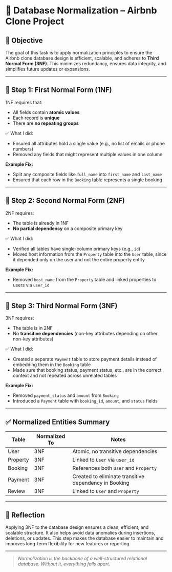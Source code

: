 # 🔄 Database Normalization – Airbnb Clone Project

## 🎯 Objective

The goal of this task is to apply normalization principles to ensure the Airbnb clone database design is efficient, scalable, and adheres to **Third Normal Form (3NF)**. This minimizes redundancy, ensures data integrity, and simplifies future updates or expansions.

---

## 🧱 Step 1: First Normal Form (1NF)

1NF requires that:
- All fields contain **atomic values**
- Each record is **unique**
- There are **no repeating groups**

✅ What I did:
- Ensured all attributes hold a single value (e.g., no list of emails or phone numbers)
- Removed any fields that might represent multiple values in one column

**Example Fix:**  
- Split any composite fields like `full_name` into `first_name` and `last_name`
- Ensured that each row in the `Booking` table represents a single booking

---

## 🧱 Step 2: Second Normal Form (2NF)

2NF requires:
- The table is already in 1NF
- **No partial dependency** on a composite primary key

✅ What I did:
- Verified all tables have single-column primary keys (e.g., `id`)
- Moved host information from the `Property` table into the `User` table, since it depended only on the user and not the entire property entity

**Example Fix:**  
- Removed `host_name` from the `Property` table and linked properties to users via `user_id`

---

## 🧱 Step 3: Third Normal Form (3NF)

3NF requires:
- The table is in 2NF
- No **transitive dependencies** (non-key attributes depending on other non-key attributes)

✅ What I did:
- Created a separate `Payment` table to store payment details instead of embedding them in the `Booking` table
- Made sure that booking status, payment status, etc., are in the correct context and not repeated across unrelated tables

**Example Fix:**  
- Removed `payment_status` and `amount` from `Booking`
- Introduced a `Payment` table with `booking_id`, `amount`, and `status` fields

---

## ✅ Normalized Entities Summary

| Table     | Normalized To | Notes                                                  |
|-----------|----------------|--------------------------------------------------------|
| User      | 3NF            | Atomic, no transitive dependencies                    |
| Property  | 3NF            | Linked to `User` via `user_id`                        |
| Booking   | 3NF            | References both `User` and `Property`                 |
| Payment   | 3NF            | Created to eliminate transitive dependency in Booking |
| Review    | 3NF            | Linked to `User` and `Property`                       |

---

## 🧠 Reflection

Applying 3NF to the database design ensures a clean, efficient, and scalable structure. It also helps avoid data anomalies during insertions, deletions, or updates. This step makes the database easier to maintain and improves long-term flexibility for new features or reporting.

---

> *Normalization is the backbone of a well-structured relational database. Without it, everything falls apart.*
